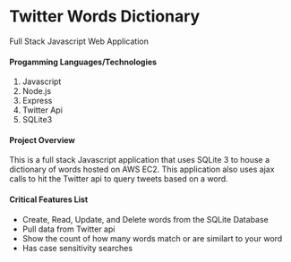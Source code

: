 #
<h1>Twitter Words Dictionary</h1>
Full Stack Javascript Web Application


<h4>Progamming Languages/Technologies</h4>
<ol>
<li>Javascript</li>
<li>Node.js</li>
<li>Express</li>
<li>Twitter Api</li>
<li>SQLite3</li>
</ol>

<h4>Project Overview</h4>
This is a full stack Javascript application that uses SQLite 3 to house a dictionary of words hosted on AWS EC2. This application also uses ajax calls to hit the Twitter api to query tweets based on a word.

<h4>Critical Features List</h4>
<ul>
<li>Create, Read, Update, and Delete words from the SQLite Database </li>
<li>Pull data from Twitter api</li>
<li>Show the count of how many words match or are similart to your word</li>
<li>Has case sensitivity searches</li>
</ul>
